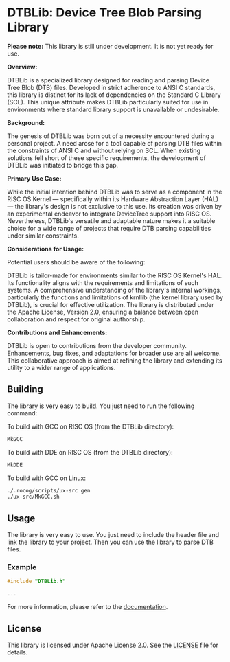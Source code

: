 # DTBLib: Device Tree Blob Parsing Library

**Please note:** This library is still under development. It is not yet ready for use.

**Overview:**

DTBLib is a specialized library designed for reading and parsing Device Tree Blob (DTB) files. Developed in strict adherence to ANSI C standards, this library is distinct for its lack of dependencies on the Standard C Library (SCL). This unique attribute makes DTBLib particularly suited for use in environments where standard library support is unavailable or undesirable.

**Background:**

The genesis of DTBLib was born out of a necessity encountered during a personal project. A need arose for a tool capable of parsing DTB files within the constraints of ANSI C and without relying on SCL. When existing solutions fell short of these specific requirements, the development of DTBLib was initiated to bridge this gap.

**Primary Use Case:**

While the initial intention behind DTBLib was to serve as a component in the RISC OS Kernel — specifically within its Hardware Abstraction Layer (HAL) — the library's design is not exclusive to this use. Its creation was driven by an experimental endeavor to integrate DeviceTree support into RISC OS. Nevertheless, DTBLib's versatile and adaptable nature makes it a suitable choice for a wide range of projects that require DTB parsing capabilities under similar constraints.

**Considerations for Usage:**

Potential users should be aware of the following:

DTBLib is tailor-made for environments similar to the RISC OS Kernel's HAL. Its functionality aligns with the requirements and limitations of such systems.
A comprehensive understanding of the library's internal workings, particularly the functions and limitations of krnllib (the kernel library used by DTBLib), is crucial for effective utilization.
The library is distributed under the Apache License, Version 2.0, ensuring a balance between open collaboration and respect for original authorship.

**Contributions and Enhancements:**

DTBLib is open to contributions from the developer community. Enhancements, bug fixes, and adaptations for broader use are all welcome. This collaborative approach is aimed at refining the library and extending its utility to a wider range of applications.

## Building

The library is very easy to build. You just need to run the following command:

To build with GCC on RISC OS (from the DTBLib directory):

```bash
MkGCC
```

To build with DDE on RISC OS (from the DTBLib directory):

```bash
MkDDE
```

To build with GCC on Linux:

```bash
./.rocog/scripts/ux-src gen
./ux-src/MkGCC.sh
```

## Usage

The library is very easy to use. You just need to include the header file and link the library to your project. Then you can use the library to parse DTB files.

### Example

```c
#include "DTBLib.h"

...
```

For more information, please refer to the [documentation](doc/README.md).

## License

This library is licensed under Apache License 2.0. See the [LICENSE](LICENSE) file for details.
